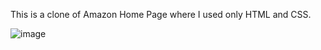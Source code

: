 This is a clone of Amazon Home Page where I used only HTML and CSS.

![image](https://github.com/EtherSphere01/Responsive-Amazon-Home-Page-Clone/assets/84018165/b719b7a9-5378-45e8-8e3d-5883e6be2863)


